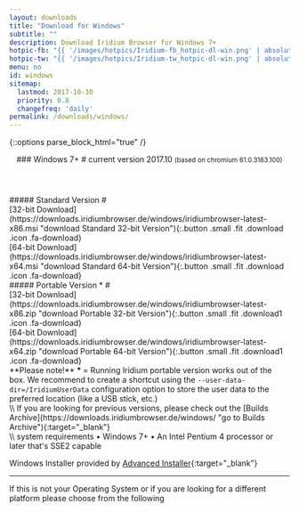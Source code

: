 ```yaml
---
layout: downloads
title: "Download for Windows"
subtitle: ""
description: Download Iridium Browser for Windows 7+
hotpic-fb: "{{ '/images/hotpics/Iridium-fb_hotpic-dl-win.png' | absolute_url }}"
hotpic-tw: "{{ '/images/hotpics/Iridium-tw_hotpic-dl-win.png' | absolute_url }}"
menu: no
id: windows
sitemap:
  lastmod: 2017-10-30
  priority: 0.8
  changefreq: 'daily'
permalink: /downloads/windows/
---
```


{::options parse_block_html="true" /}
<div class="icon dl fa-windows"></div>
<header>
### Windows 7+ #
current version 2017.10      
<small>(based on chromium 61.0.3163.100)</small>
</header>

<div class="container 50%">
##### Standard Version #
<div class="row">
<div class="6u 12u$(small) align-center">[32-bit Download](https://downloads.iridiumbrowser.de/windows/iridiumbrowser-latest-x86.msi "download Standard 32-bit Version"){:.button .small .fit .download .icon .fa-download}
</div>
<div class="6u 12u$(small) align-center">
[64-bit Download](https://downloads.iridiumbrowser.de/windows/iridiumbrowser-latest-x64.msi "download Standard 64-bit Version"){:.button .small .fit .download .icon .fa-download}
</div>
</div>
##### Portable Version * #
<div class="row">
<div class="6u 12u$(small) align-center">
[32-bit Download](https://downloads.iridiumbrowser.de/windows/iridiumbrowser-latest-x86.zip "download Portable 32-bit Version"){:.button .small .fit .download1 .icon .fa-download}
</div>
<div class="6u 12u$(small) align-center">
[64-bit Download](https://downloads.iridiumbrowser.de/windows/iridiumbrowser-latest-x64.zip "download Portable 64-bit Version"){:.button .small .fit .download1 .icon .fa-download}
</div>
**Please note!**        
<strong>* </strong>= Running Iridium portable version works out of the box. We recommend to create a shortcut using the      
<code>--user-data-dir=/IridiumUserData</code>       
configuration option to store the user data to the preferred location (like a USB stick, etc.)
</div></div>
\\
If you are looking for previous versions, please check out the [Builds Archive](https://downloads.iridiumbrowser.de/windows/ "go to Builds Archive"){:target="_blank"}<br/>
\\
system requirements   
&#8226; Windows 7+     
&#8226; An Intel Pentium 4 processor or later that's SSE2 capable
     
Windows Installer provided by [Advanced Installer](http://www.advancedinstaller.com/ "Advanced Installer"){:target="_blank"}
	 
---

If this is not your Operating System or if you are looking for a different platform please choose from the following